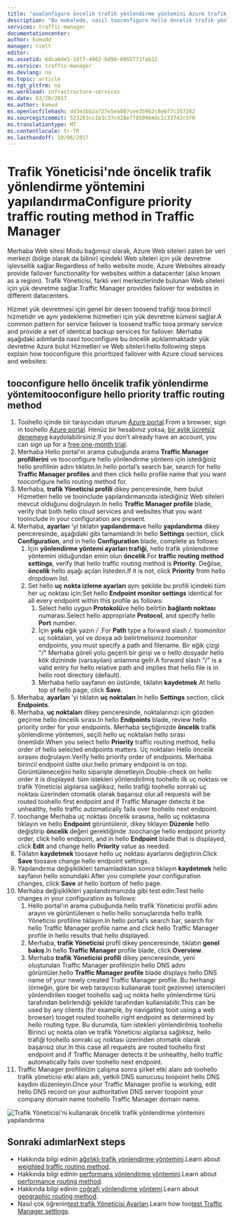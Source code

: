 ```yaml
---
title: "aaaConfigure öncelik trafik yönlendirme yöntemini Azure trafik Yöneticisi'ni kullanarak | Microsoft Docs"
description: "Bu makalede, nasıl tooconfigure hello öncelik trafik yönlendirme yöntemini trafik Yöneticisi'nde açıklanmaktadır."
services: traffic-manager
documentationcenter: 
author: kumudd
manager: timlt
editor: 
ms.assetid: 6dca6de1-18f7-4962-bd98-6055771fab22
ms.service: traffic-manager
ms.devlang: na
ms.topic: article
ms.tgt_pltfrm: na
ms.workload: infrastructure-services
ms.date: 03/20/2017
ms.author: kumud
ms.openlocfilehash: dd3e3bb2a727e5ea087cee35962c8e6f7c357282
ms.sourcegitcommit: 523283cc1b3c37c428e77850964dc1c33742c5f0
ms.translationtype: MT
ms.contentlocale: tr-TR
ms.lasthandoff: 10/06/2017
---
```

# <a name="configure-priority-traffic-routing-method-in-traffic-manager"></a><span data-ttu-id="fc6f9-103">Trafik Yöneticisi'nde öncelik trafik yönlendirme yöntemini yapılandırma</span><span class="sxs-lookup"><span data-stu-id="fc6f9-103">Configure priority traffic routing method in Traffic Manager</span></span>

<span data-ttu-id="fc6f9-104">Merhaba Web sitesi Modu bağımsız olarak, Azure Web siteleri zaten bir veri merkezi (bölge olarak da bilinir) içindeki Web siteleri için yük devretme işlevsellik sağlar.</span><span class="sxs-lookup"><span data-stu-id="fc6f9-104">Regardless of hello website mode, Azure Websites already provide failover functionality for websites within a datacenter (also known as a region).</span></span> <span data-ttu-id="fc6f9-105">Trafik Yöneticisi, farklı veri merkezlerinde bulunan Web siteleri için yük devretme sağlar.</span><span class="sxs-lookup"><span data-stu-id="fc6f9-105">Traffic Manager provides failover for websites in different datacenters.</span></span>

<span data-ttu-id="fc6f9-106">Hizmet yük devretmesi için genel bir desen toosend trafiği tooa birincil hizmetidir ve aynı yedekleme hizmetleri için yük devretme kümesi sağlar.</span><span class="sxs-lookup"><span data-stu-id="fc6f9-106">A common pattern for service failover is toosend traffic tooa primary service and provide a set of identical backup services for failover.</span></span> <span data-ttu-id="fc6f9-107">Merhaba aşağıdaki adımlarda nasıl tooconfigure bu öncelik açıklanmaktadır yük devretme Azure bulut Hizmetleri ve Web siteleri:</span><span class="sxs-lookup"><span data-stu-id="fc6f9-107">hello following steps explain how tooconfigure this prioritized failover with Azure cloud services and websites:</span></span>

## <a name="tooconfigure-hello-priority-traffic-routing-method"></a><span data-ttu-id="fc6f9-108">tooconfigure hello öncelik trafik yönlendirme yöntemi</span><span class="sxs-lookup"><span data-stu-id="fc6f9-108">tooconfigure hello priority traffic routing method</span></span>

1. <span data-ttu-id="fc6f9-109">Toohello içinde bir tarayıcıdan oturum [Azure portal](http://portal.azure.com).</span><span class="sxs-lookup"><span data-stu-id="fc6f9-109">From a browser, sign in toohello [Azure portal](http://portal.azure.com).</span></span> <span data-ttu-id="fc6f9-110">Henüz bir hesabınız yoksa, [bir aylık ücretsiz denemeye](https://azure.microsoft.com/free/) kaydolabilirsiniz.</span><span class="sxs-lookup"><span data-stu-id="fc6f9-110">If you don’t already have an account, you can sign up for a [free one-month trial](https://azure.microsoft.com/free/).</span></span> 
2. <span data-ttu-id="fc6f9-111">Merhaba Hello portal'ın arama çubuğunda arama **Traffic Manager profillerini** ve tooconfigure hello yönlendirme yöntemi için istediğiniz hello profilinin adını tıklatın.</span><span class="sxs-lookup"><span data-stu-id="fc6f9-111">In hello portal’s search bar, search for hello **Traffic Manager profiles** and then click hello profile name that you want tooconfigure hello routing method for.</span></span>
3. <span data-ttu-id="fc6f9-112">Merhaba, **trafik Yöneticisi profili** dikey penceresinde, hem bulut Hizmetleri hello ve tooinclude yapılandırmanızda istediğiniz Web siteleri mevcut olduğunu doğrulayın.</span><span class="sxs-lookup"><span data-stu-id="fc6f9-112">In hello **Traffic Manager profile** blade, verify that both hello cloud services and websites that you want tooinclude in your configuration are present.</span></span>
4. <span data-ttu-id="fc6f9-113">Merhaba, **ayarları** 'yi tıklatın **yapılandırma**ve hello **yapılandırma** dikey penceresinde, aşağıdaki gibi tamamlandı:</span><span class="sxs-lookup"><span data-stu-id="fc6f9-113">In hello **Settings** section, click **Configuration**, and in hello **Configuration** blade, complete as follows:</span></span>
    1. <span data-ttu-id="fc6f9-114">İçin **yönlendirme yöntemi ayarları trafiği**, hello trafik yönlendirme yöntemini olduğundan emin olun **öncelik**.</span><span class="sxs-lookup"><span data-stu-id="fc6f9-114">For **traffic routing method settings**, verify that hello traffic routing method is **Priority**.</span></span> <span data-ttu-id="fc6f9-115">Değilse, **öncelik** hello aşağı açılan listeden.</span><span class="sxs-lookup"><span data-stu-id="fc6f9-115">If it is not, click **Priority** from hello dropdown list.</span></span>
    2. <span data-ttu-id="fc6f9-116">Set hello **uç nokta izleme ayarları** aynı şekilde bu profili içindeki tüm her uç noktası için:</span><span class="sxs-lookup"><span data-stu-id="fc6f9-116">Set hello **Endpoint monitor settings** identical for all every endpoint within this profile as follows:</span></span>
        1. <span data-ttu-id="fc6f9-117">Select hello uygun **Protokolü**ve hello belirtin **bağlantı noktası** numarası.</span><span class="sxs-lookup"><span data-stu-id="fc6f9-117">Select hello appropriate **Protocol**, and specify hello **Port** number.</span></span> 
        2. <span data-ttu-id="fc6f9-118">İçin **yolu** eğik yazın  */* .</span><span class="sxs-lookup"><span data-stu-id="fc6f9-118">For **Path** type a forward slash */*.</span></span> <span data-ttu-id="fc6f9-119">toomonitor uç noktaları, yol ve dosya adı belirtmelisiniz.</span><span class="sxs-lookup"><span data-stu-id="fc6f9-119">toomonitor endpoints, you must specify a path and filename.</span></span> <span data-ttu-id="fc6f9-120">Bir eğik çizgi "/" Merhaba göreli yolu geçerli bir girişi ve o hello dosyadır hello kök dizininde (varsayılan) anlamına gelir.</span><span class="sxs-lookup"><span data-stu-id="fc6f9-120">A forward slash "/" is a valid entry for hello relative path and implies that hello file is in hello root directory (default).</span></span>
        3. <span data-ttu-id="fc6f9-121">Merhaba hello sayfanın en üstünde, tıklatın **kaydetmek**.</span><span class="sxs-lookup"><span data-stu-id="fc6f9-121">At hello top of hello page, click **Save**.</span></span>
5. <span data-ttu-id="fc6f9-122">Merhaba, **ayarları** 'yi tıklatın **uç noktaları**.</span><span class="sxs-lookup"><span data-stu-id="fc6f9-122">In hello **Settings** section, click **Endpoints**.</span></span>
6. <span data-ttu-id="fc6f9-123">Merhaba, **uç noktaları** dikey penceresinde, noktalarınızı için gözden geçirme hello öncelik sırası.</span><span class="sxs-lookup"><span data-stu-id="fc6f9-123">In hello **Endpoints** blade, review hello priority order for your endpoints.</span></span> <span data-ttu-id="fc6f9-124">Merhaba seçtiğinizde **öncelik** trafik yönlendirme yöntemini, seçili hello uç noktaları hello sırası önemlidir.</span><span class="sxs-lookup"><span data-stu-id="fc6f9-124">When you select hello **Priority** traffic routing method, hello order of hello selected endpoints matters.</span></span> <span data-ttu-id="fc6f9-125">Uç noktaları Hello öncelik sırasını doğrulayın.</span><span class="sxs-lookup"><span data-stu-id="fc6f9-125">Verify hello priority order of endpoints.</span></span>  <span data-ttu-id="fc6f9-126">Merhaba birincil endpoint üstte olur.</span><span class="sxs-lookup"><span data-stu-id="fc6f9-126">hello primary endpoint is on top.</span></span> <span data-ttu-id="fc6f9-127">Görüntüleneceğini hello siparişte denetleyin.</span><span class="sxs-lookup"><span data-stu-id="fc6f9-127">Double-check on hello order it is displayed.</span></span> <span data-ttu-id="fc6f9-128">tüm istekleri yönlendirilmiş toohello ilk uç noktası ve trafik Yöneticisi algılarsa sağlıksız, hello trafiği toohello sonraki uç noktası üzerinden otomatik olarak başarısız olur.</span><span class="sxs-lookup"><span data-stu-id="fc6f9-128">all requests will be routed toohello first endpoint and if Traffic Manager detects it be unhealthy, hello traffic automatically fails over toohello next endpoint.</span></span> 
7. <span data-ttu-id="fc6f9-129">toochange Merhaba uç noktası öncelik sırasına, hello uç noktasına tıklayın ve hello **Endpoint** görüntülenir, dikey tıklayın **Düzenle** hello değiştirip **öncelik** değeri gerektiğinde .</span><span class="sxs-lookup"><span data-stu-id="fc6f9-129">toochange hello endpoint priority order, click hello endpoint, and in hello **Endpoint** blade that is displayed, click **Edit** and change hello **Priority** value as needed.</span></span> 
8. <span data-ttu-id="fc6f9-130">Tıklatın **kaydetmek** toosave hello uç noktası ayarlarını değiştirin.</span><span class="sxs-lookup"><span data-stu-id="fc6f9-130">Click **Save** toosave change hello endpoint settings.</span></span>
9. <span data-ttu-id="fc6f9-131">Yapılandırma değişiklikleri tamamladıktan sonra tıklayın **kaydetmek** hello sayfanın hello sonundaki.</span><span class="sxs-lookup"><span data-stu-id="fc6f9-131">After you complete your configuration changes, click **Save** at hello bottom of hello page.</span></span>
10. <span data-ttu-id="fc6f9-132">Merhaba değişiklikleri yapılandırmanızda gibi test edin:</span><span class="sxs-lookup"><span data-stu-id="fc6f9-132">Test hello changes in your configuration as follows:</span></span>
    1.  <span data-ttu-id="fc6f9-133">Hello portal'ın arama çubuğunda hello trafik Yöneticisi profili adını arayın ve görüntülenen o hello hello sonuçlarında hello trafik Yöneticisi profiline tıklayın.</span><span class="sxs-lookup"><span data-stu-id="fc6f9-133">In hello portal’s search bar, search for hello Traffic Manager profile name and click hello Traffic Manager profile in hello results that hello displayed.</span></span>
    2.  <span data-ttu-id="fc6f9-134">Merhaba, **trafik Yöneticisi** profil dikey penceresinde, tıklatın **genel bakış**.</span><span class="sxs-lookup"><span data-stu-id="fc6f9-134">In hello **Traffic Manager** profile blade, click **Overview**.</span></span>
    3.  <span data-ttu-id="fc6f9-135">Merhaba **trafik Yöneticisi profili** dikey penceresinde, yeni oluşturulan Traffic Manager profilinizin hello DNS adını görüntüler.</span><span class="sxs-lookup"><span data-stu-id="fc6f9-135">hello **Traffic Manager profile** blade displays hello DNS name of your newly created Traffic Manager profile.</span></span> <span data-ttu-id="fc6f9-136">Bu herhangi (örneğin, göre bir web tarayıcısı kullanarak tooit gezinme) istemcileri yönlendirilen tooget toohello sağ uç nokta hello yönlendirme türü tarafından belirlendiği şekilde tarafından kullanılabilir.</span><span class="sxs-lookup"><span data-stu-id="fc6f9-136">This can be used by any clients (for example, by navigating tooit using a web browser) tooget routed toohello right endpoint as determined by hello routing type.</span></span> <span data-ttu-id="fc6f9-137">Bu durumda, tüm istekleri yönlendirilmiş toohello Birinci uç nokta olan ve trafik Yöneticisi algılarsa sağlıksız, hello trafiği toohello sonraki uç noktası üzerinden otomatik olarak başarısız olur.</span><span class="sxs-lookup"><span data-stu-id="fc6f9-137">In this case all requests are routed toohello first endpoint and if Traffic Manager detects it be unhealthy, hello traffic automatically fails over toohello next endpoint.</span></span>
11. <span data-ttu-id="fc6f9-138">Traffic Manager profilinizin çalışma sonra şirket etki alanı adı toohello trafik yöneticisi etki alanı adı, yetkili DNS sunucusu toopoint hello DNS kaydını düzenleyin.</span><span class="sxs-lookup"><span data-stu-id="fc6f9-138">Once your Traffic Manager profile is working, edit hello DNS record on your authoritative DNS server toopoint your company domain name toohello Traffic Manager domain name.</span></span>

![Trafik Yöneticisi'ni kullanarak öncelik trafik yönlendirme yöntemini yapılandırma][1]

## <a name="next-steps"></a><span data-ttu-id="fc6f9-140">Sonraki adımlar</span><span class="sxs-lookup"><span data-stu-id="fc6f9-140">Next steps</span></span>


- <span data-ttu-id="fc6f9-141">Hakkında bilgi edinin [ağırlıklı trafik yönlendirme yöntemini](traffic-manager-configure-weighted-routing-method.md).</span><span class="sxs-lookup"><span data-stu-id="fc6f9-141">Learn about [weighted traffic routing method](traffic-manager-configure-weighted-routing-method.md).</span></span>
- <span data-ttu-id="fc6f9-142">Hakkında bilgi edinin [performans yönlendirme yöntemini](traffic-manager-configure-performance-routing-method.md).</span><span class="sxs-lookup"><span data-stu-id="fc6f9-142">Learn about [performance routing method](traffic-manager-configure-performance-routing-method.md).</span></span>
- <span data-ttu-id="fc6f9-143">Hakkında bilgi edinin [coğrafi yönlendirme yöntemi](traffic-manager-configure-geographic-routing-method.md).</span><span class="sxs-lookup"><span data-stu-id="fc6f9-143">Learn about [geographic routing method](traffic-manager-configure-geographic-routing-method.md).</span></span>
- <span data-ttu-id="fc6f9-144">Nasıl çok öğrenin[test trafik Yöneticisi Ayarları](traffic-manager-testing-settings.md).</span><span class="sxs-lookup"><span data-stu-id="fc6f9-144">Learn how too[test Traffic Manager settings](traffic-manager-testing-settings.md).</span></span>

<!--Image references-->
[1]: ./media/traffic-manager-priority-routing-method/traffic-manager-priority-routing-method.png